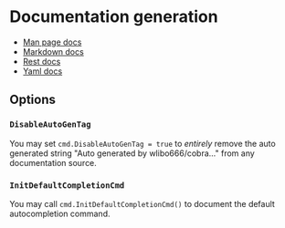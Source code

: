 # Documentation generation

- [Man page docs](./man_docs.md)
- [Markdown docs](./md_docs.md)
- [Rest docs](./rest_docs.md)
- [Yaml docs](./yaml_docs.md)

## Options
### `DisableAutoGenTag`

You may set `cmd.DisableAutoGenTag = true`
to _entirely_ remove the auto generated string "Auto generated by wlibo666/cobra..."
from any documentation source.

### `InitDefaultCompletionCmd`

You may call `cmd.InitDefaultCompletionCmd()` to document the default autocompletion command.

